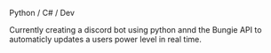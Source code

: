 Python / C# / Dev

Currently creating a discord bot using python annd the Bungie API to automaticly updates a users power level in real time.
